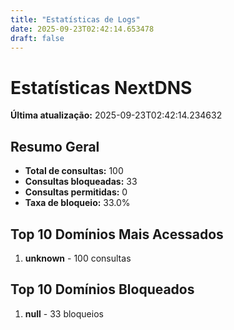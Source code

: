 ```yaml
---
title: "Estatísticas de Logs"
date: 2025-09-23T02:42:14.653478
draft: false
---
```

# Estatísticas NextDNS
**Última atualização:** 2025-09-23T02:42:14.234632
## Resumo Geral
- **Total de consultas:** 100
- **Consultas bloqueadas:** 33
- **Consultas permitidas:** 0
- **Taxa de bloqueio:** 33.0%
## Top 10 Domínios Mais Acessados
1. **unknown** - 100 consultas

## Top 10 Domínios Bloqueados

1. **null** - 33 bloqueios
